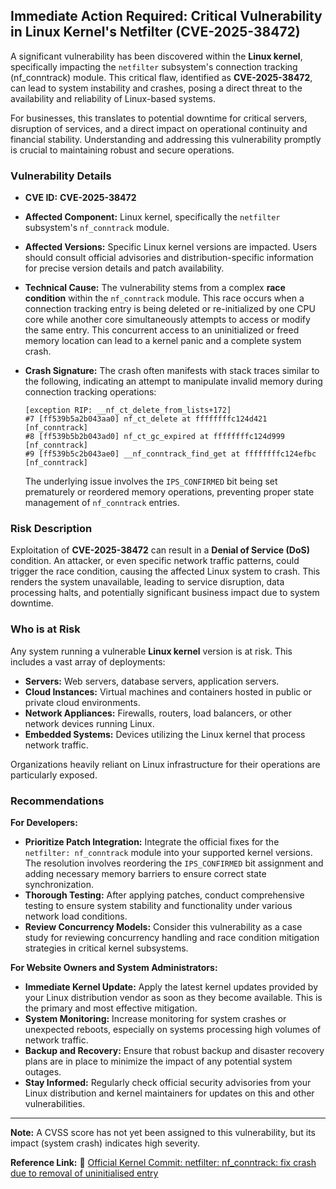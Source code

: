 ## Immediate Action Required: Critical Vulnerability in Linux Kernel's Netfilter (CVE-2025-38472)

A significant vulnerability has been discovered within the **Linux kernel**, specifically impacting the `netfilter` subsystem's connection tracking (nf_conntrack) module. This critical flaw, identified as **CVE-2025-38472**, can lead to system instability and crashes, posing a direct threat to the availability and reliability of Linux-based systems.

For businesses, this translates to potential downtime for critical servers, disruption of services, and a direct impact on operational continuity and financial stability. Understanding and addressing this vulnerability promptly is crucial to maintaining robust and secure operations.

### Vulnerability Details

*   **CVE ID:** **CVE-2025-38472**
*   **Affected Component:** Linux kernel, specifically the `netfilter` subsystem's `nf_conntrack` module.
*   **Affected Versions:** Specific Linux kernel versions are impacted. Users should consult official advisories and distribution-specific information for precise version details and patch availability.
*   **Technical Cause:** The vulnerability stems from a complex **race condition** within the `nf_conntrack` module. This race occurs when a connection tracking entry is being deleted or re-initialized by one CPU core while another core simultaneously attempts to access or modify the same entry. This concurrent access to an uninitialized or freed memory location can lead to a kernel panic and a complete system crash.
*   **Crash Signature:** The crash often manifests with stack traces similar to the following, indicating an attempt to manipulate invalid memory during connection tracking operations:

    ```
    [exception RIP: __nf_ct_delete_from_lists+172]
    #7 [ff539b5a2b043aa0] nf_ct_delete at ffffffffc124d421 [nf_conntrack]
    #8 [ff539b5b2b043ad0] nf_ct_gc_expired at ffffffffc124d999 [nf_conntrack]
    #9 [ff539b5c2b043ae0] __nf_conntrack_find_get at ffffffffc124efbc [nf_conntrack]
    ```

    The underlying issue involves the `IPS_CONFIRMED` bit being set prematurely or reordered memory operations, preventing proper state management of `nf_conntrack` entries.

### Risk Description

Exploitation of **CVE-2025-38472** can result in a **Denial of Service (DoS)** condition. An attacker, or even specific network traffic patterns, could trigger the race condition, causing the affected Linux system to crash. This renders the system unavailable, leading to service disruption, data processing halts, and potentially significant business impact due to system downtime.

### Who is at Risk

Any system running a vulnerable **Linux kernel** version is at risk. This includes a vast array of deployments:

*   **Servers:** Web servers, database servers, application servers.
*   **Cloud Instances:** Virtual machines and containers hosted in public or private cloud environments.
*   **Network Appliances:** Firewalls, routers, load balancers, or other network devices running Linux.
*   **Embedded Systems:** Devices utilizing the Linux kernel that process network traffic.

Organizations heavily reliant on Linux infrastructure for their operations are particularly exposed.

### Recommendations

**For Developers:**

*   **Prioritize Patch Integration:** Integrate the official fixes for the `netfilter: nf_conntrack` module into your supported kernel versions. The resolution involves reordering the `IPS_CONFIRMED` bit assignment and adding necessary memory barriers to ensure correct state synchronization.
*   **Thorough Testing:** After applying patches, conduct comprehensive testing to ensure system stability and functionality under various network load conditions.
*   **Review Concurrency Models:** Consider this vulnerability as a case study for reviewing concurrency handling and race condition mitigation strategies in critical kernel subsystems.

**For Website Owners and System Administrators:**

*   **Immediate Kernel Update:** Apply the latest kernel updates provided by your Linux distribution vendor as soon as they become available. This is the primary and most effective mitigation.
*   **System Monitoring:** Increase monitoring for system crashes or unexpected reboots, especially on systems processing high volumes of network traffic.
*   **Backup and Recovery:** Ensure that robust backup and disaster recovery plans are in place to minimize the impact of any potential system outages.
*   **Stay Informed:** Regularly check official security advisories from your Linux distribution and kernel maintainers for updates on this and other vulnerabilities.

---

**Note:** A CVSS score has not yet been assigned to this vulnerability, but its impact (system crash) indicates high severity.

**Reference Link:**
🔗 [Official Kernel Commit: netfilter: nf_conntrack: fix crash due to removal of uninitialised entry](https://git.kernel.org/stable/c/2d72afb340657f03f7261e9243b44457a9228ac7)